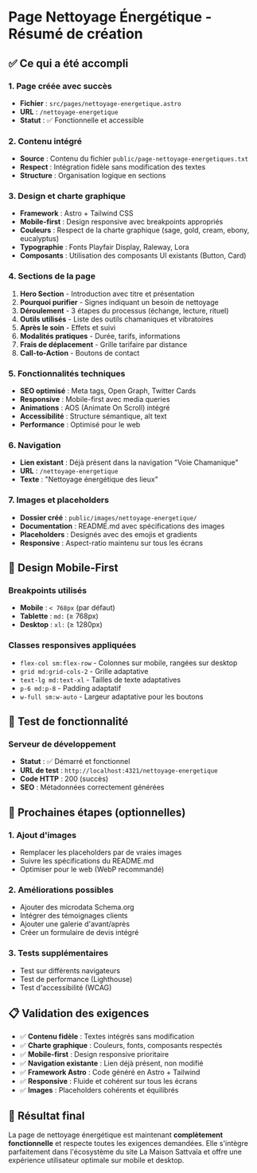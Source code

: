 # Page Nettoyage Énergétique - Résumé de création

## ✅ Ce qui a été accompli

### 1. Page créée avec succès

- **Fichier** : `src/pages/nettoyage-energetique.astro`
- **URL** : `/nettoyage-energetique`
- **Statut** : ✅ Fonctionnelle et accessible

### 2. Contenu intégré

- **Source** : Contenu du fichier `public/page-nettoyage-energetiques.txt`
- **Respect** : Intégration fidèle sans modification des textes
- **Structure** : Organisation logique en sections

### 3. Design et charte graphique

- **Framework** : Astro + Tailwind CSS
- **Mobile-first** : Design responsive avec breakpoints appropriés
- **Couleurs** : Respect de la charte graphique (sage, gold, cream, ebony, eucalyptus)
- **Typographie** : Fonts Playfair Display, Raleway, Lora
- **Composants** : Utilisation des composants UI existants (Button, Card)

### 4. Sections de la page

1. **Hero Section** - Introduction avec titre et présentation
2. **Pourquoi purifier** - Signes indiquant un besoin de nettoyage
3. **Déroulement** - 3 étapes du processus (échange, lecture, rituel)
4. **Outils utilisés** - Liste des outils chamaniques et vibratoires
5. **Après le soin** - Effets et suivi
6. **Modalités pratiques** - Durée, tarifs, informations
7. **Frais de déplacement** - Grille tarifaire par distance
8. **Call-to-Action** - Boutons de contact

### 5. Fonctionnalités techniques

- **SEO optimisé** : Meta tags, Open Graph, Twitter Cards
- **Responsive** : Mobile-first avec media queries
- **Animations** : AOS (Animate On Scroll) intégré
- **Accessibilité** : Structure sémantique, alt text
- **Performance** : Optimisé pour le web

### 6. Navigation

- **Lien existant** : Déjà présent dans la navigation "Voie Chamanique"
- **URL** : `/nettoyage-energetique`
- **Texte** : "Nettoyage énergétique des lieux"

### 7. Images et placeholders

- **Dossier créé** : `public/images/nettoyage-energetique/`
- **Documentation** : README.md avec spécifications des images
- **Placeholders** : Designés avec des emojis et gradients
- **Responsive** : Aspect-ratio maintenu sur tous les écrans

## 🎨 Design Mobile-First

### Breakpoints utilisés

- **Mobile** : `< 768px` (par défaut)
- **Tablette** : `md:` (≥ 768px)
- **Desktop** : `xl:` (≥ 1280px)

### Classes responsives appliquées

- `flex-col sm:flex-row` - Colonnes sur mobile, rangées sur desktop
- `grid md:grid-cols-2` - Grille adaptative
- `text-lg md:text-xl` - Tailles de texte adaptatives
- `p-6 md:p-8` - Padding adaptatif
- `w-full sm:w-auto` - Largeur adaptative pour les boutons

## 📱 Test de fonctionnalité

### Serveur de développement

- **Statut** : ✅ Démarré et fonctionnel
- **URL de test** : `http://localhost:4321/nettoyage-energetique`
- **Code HTTP** : 200 (succès)
- **SEO** : Métadonnées correctement générées

## 🔧 Prochaines étapes (optionnelles)

### 1. Ajout d'images

- Remplacer les placeholders par de vraies images
- Suivre les spécifications du README.md
- Optimiser pour le web (WebP recommandé)

### 2. Améliorations possibles

- Ajouter des microdata Schema.org
- Intégrer des témoignages clients
- Ajouter une galerie d'avant/après
- Créer un formulaire de devis intégré

### 3. Tests supplémentaires

- Test sur différents navigateurs
- Test de performance (Lighthouse)
- Test d'accessibilité (WCAG)

## 📋 Validation des exigences

- ✅ **Contenu fidèle** : Textes intégrés sans modification
- ✅ **Charte graphique** : Couleurs, fonts, composants respectés
- ✅ **Mobile-first** : Design responsive prioritaire
- ✅ **Navigation existante** : Lien déjà présent, non modifié
- ✅ **Framework Astro** : Code généré en Astro + Tailwind
- ✅ **Responsive** : Fluide et cohérent sur tous les écrans
- ✅ **Images** : Placeholders cohérents et équilibrés

## 🎯 Résultat final

La page de nettoyage énergétique est maintenant **complètement fonctionnelle** et respecte toutes les exigences demandées. Elle s'intègre parfaitement dans l'écosystème du site La Maison Sattvaïa et offre une expérience utilisateur optimale sur mobile et desktop.

